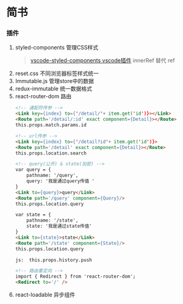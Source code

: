 # 简书

### 插件
1. styled-components 管理CSS样式
    > [vscode-styled-components vscode插件](https://blog.csdn.net/crper/article/details/80960269)
    > innerRef 替代 ref
2. reset.css 不同浏览器标签样式统一
3. Immutable.js 管理store中的数据
4. redux-immutable 统一数据格式
5. react-router-dom 路由
    ``` html
    <!-- 通配符传参 -->
    <Link key={index} to={'/detail/'+ item.get('id')}></Link>
    <Route path='/detail/:id' exact component={Detail}></Route>
    this.props.match.params.id

    <!-- url传参 -->
    <Link key={index} to={'/detail?id'+ item.get('id')}>
    <Route path='/detail' exact component={Detail}></Route>
    this.props.location.search
    
    <!-- query(公开) & state(加密) -->
    var query = {
        pathname: '/query',
        query: '我是通过query传值 '
    }
    <Link to={query}>query</Link>
    <Route path='/query' component={Query}/>
    this.props.location.query

    var state = {
        pathname: '/state',
        state: '我是通过state传值'
    }
    <Link to={state}>state</Link>
    <Route path='/state' component={State}/>
    this.props.location.query

    js:  this.props.history.push

    <!-- 路由重定向 -->
    import { Redirect } from 'react-router-dom';
    <Redirect to='/' />
    ```
6. react-loadable 异步组件

